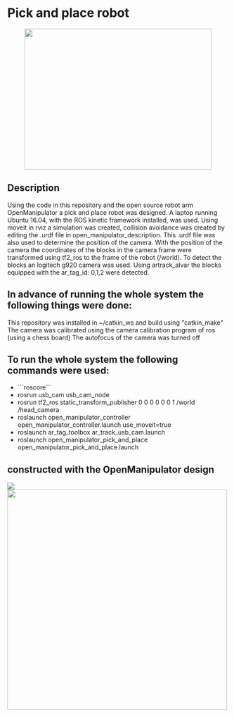 # Pick and place robot
<p align="center" >
  <img src="https://github.com/ConventionalEcho/ROS_Pick_and_Place/blob/master/illustration.gif" width="426" height="320">
</p>

## Description
<p>
    Using the code in this repository and the open source robot arm OpenManipulator a pick and place robot was designed. A laptop running       Ubuntu 16.04, with the ROS kinetic framework installed, was used. Using moveit in rviz a simulation was created, collision avoidance       was created by editing the .urdf file in open_manipulator_description. This .urdf file was also used to determine the position of the       camera. With the position of the camera the coordinates of the blocks in the camera frame were transformed using tf2_ros to the frame       of the robot (/world). To detect the blocks an logitech g920 camera was used. Using artrack_alvar the blocks equipped with the             ar_tag_id: 0,1,2 were detected. 
</p>

## In advance of running the whole system the following things were done:
<p>
  This repository was installed in ~/catkin_ws and build using "catkin_make"
  The camera was calibrated using the camera calibration program of ros (using a chess board)
  The autofocus of the camera was turned off
</p>

## To run the whole system the following commands were used:
<ul>
  <li>```roscore```</li>
  <li>rosrun usb_cam usb_cam_node</li>
  <li>rosrun tf2_ros static_transform_publisher 0 0 0 0 0 0 1 /world /head_camera</li>
  <li>roslaunch open_manipulator_controller open_manipulator_controller.launch use_moveit=true</li>
  <li>roslaunch ar_tag_toolbox ar_track_usb_cam.launch</li>
  <li>roslaunch open_manipulator_pick_and_place open_manipulator_pick_and_place.launch</li>
</ul>  

## constructed with the OpenManipulator design
<img src="https://github.com/ROBOTIS-GIT/emanual/blob/master/assets/images/platform/openmanipulator_x/OpenManipulator.png">
<img src="https://github.com/ROBOTIS-GIT/emanual/blob/master/assets/images/platform/openmanipulator_x/OpenManipulator_Chain_Capture.png" width="500">
